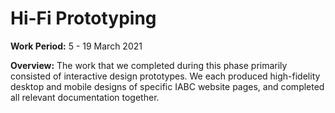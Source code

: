 # Hi-Fi Prototyping

**Work Period:** 5 - 19 March 2021

**Overview:** The work that we completed during this phase primarily consisted of interactive design prototypes. We each produced high-fidelity desktop and mobile designs of specific IABC website pages, and completed all relevant documentation together.
